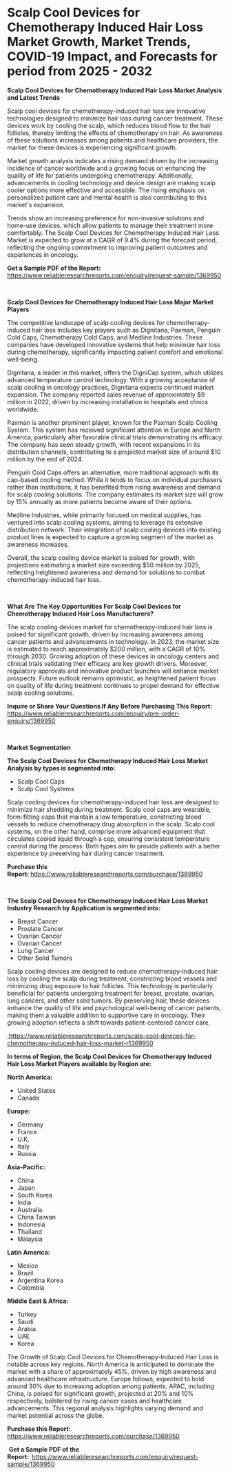 <p><h1>Scalp Cool Devices for Chemotherapy Induced Hair Loss Market Growth, Market Trends, COVID-19 Impact, and Forecasts for period from 2025 - 2032</h1></p><p><strong>Scalp Cool Devices for Chemotherapy Induced Hair Loss Market Analysis and Latest Trends</strong></p>
<p><p>Scalp cool devices for chemotherapy-induced hair loss are innovative technologies designed to minimize hair loss during cancer treatment. These devices work by cooling the scalp, which reduces blood flow to the hair follicles, thereby limiting the effects of chemotherapy on hair. As awareness of these solutions increases among patients and healthcare providers, the market for these devices is experiencing significant growth.</p><p>Market growth analysis indicates a rising demand driven by the increasing incidence of cancer worldwide and a growing focus on enhancing the quality of life for patients undergoing chemotherapy. Additionally, advancements in cooling technology and device design are making scalp cooler options more effective and accessible. The rising emphasis on personalized patient care and mental health is also contributing to this market's expansion.</p><p>Trends show an increasing preference for non-invasive solutions and home-use devices, which allow patients to manage their treatment more comfortably. The Scalp Cool Devices for Chemotherapy Induced Hair Loss Market is expected to grow at a CAGR of 9.4% during the forecast period, reflecting the ongoing commitment to improving patient outcomes and experiences in oncology.</p></p>
<p><strong>Get a Sample PDF of the Report:&nbsp;</strong> <a href="https://www.reliableresearchreports.com/enquiry/request-sample/1369950?utm_campaign=3084&utm_medium=2&utm_source=Github&utm_content=ia&utm_term=14042025&utm_id=scalp-cool-devices-for-chemotherapy-induced-hair-loss">https://www.reliableresearchreports.com/enquiry/request-sample/1369950</a></p>
<p>&nbsp;</p>
<p><strong>Scalp Cool Devices for Chemotherapy Induced Hair Loss Major Market Players</strong></p>
<p><p>The competitive landscape of scalp cooling devices for chemotherapy-induced hair loss includes key players such as Dignitana, Paxman, Penguin Cold Caps, Chemotherapy Cold Caps, and Medline Industries. These companies have developed innovative systems that help minimize hair loss during chemotherapy, significantly impacting patient comfort and emotional well-being.</p><p>Dignitana, a leader in this market, offers the DigniCap system, which utilizes advanced temperature control technology. With a growing acceptance of scalp cooling in oncology practices, Dignitana expects continued market expansion. The company reported sales revenue of approximately $9 million in 2022, driven by increasing installation in hospitals and clinics worldwide.</p><p>Paxman is another prominent player, known for the Paxman Scalp Cooling System. This system has received significant attention in Europe and North America, particularly after favorable clinical trials demonstrating its efficacy. The company has seen steady growth, with recent expansions in its distribution channels, contributing to a projected market size of around $10 million by the end of 2024.</p><p>Penguin Cold Caps offers an alternative, more traditional approach with its cap-based cooling method. While it tends to focus on individual purchasers rather than institutions, it has benefited from rising awareness and demand for scalp cooling solutions. The company estimates its market size will grow by 15% annually as more patients become aware of their options.</p><p>Medline Industries, while primarily focused on medical supplies, has ventured into scalp cooling systems, aiming to leverage its extensive distribution network. Their integration of scalp cooling devices into existing product lines is expected to capture a growing segment of the market as awareness increases.</p><p>Overall, the scalp cooling device market is poised for growth, with projections estimating a market size exceeding $50 million by 2025, reflecting heightened awareness and demand for solutions to combat chemotherapy-induced hair loss.</p></p>
<p>&nbsp;</p>
<p><strong>What Are The Key Opportunities For Scalp Cool Devices for Chemotherapy Induced Hair Loss Manufacturers?</strong></p>
<p><p>The scalp cooling devices market for chemotherapy-induced hair loss is poised for significant growth, driven by increasing awareness among cancer patients and advancements in technology. In 2023, the market size is estimated to reach approximately $200 million, with a CAGR of 10% through 2030. Growing adoption of these devices in oncology centers and clinical trials validating their efficacy are key growth drivers. Moreover, regulatory approvals and innovative product launches will enhance market prospects. Future outlook remains optimistic, as heightened patient focus on quality of life during treatment continues to propel demand for effective scalp cooling solutions.</p></p>
<p><strong>Inquire or Share Your Questions If Any Before Purchasing This Report:</strong> <a href="https://www.reliableresearchreports.com/enquiry/pre-order-enquiry/1369950?utm_campaign=3084&utm_medium=2&utm_source=Github&utm_content=ia&utm_term=14042025&utm_id=scalp-cool-devices-for-chemotherapy-induced-hair-loss">https://www.reliableresearchreports.com/enquiry/pre-order-enquiry/1369950</a></p>
<p>&nbsp;</p>
<p><strong>Market Segmentation</strong></p>
<p><strong>The Scalp Cool Devices for Chemotherapy Induced Hair Loss Market Analysis by types is segmented into:</strong></p>
<p><ul><li>Scalp Cool Caps</li><li>Scalp Cool Systems</li></ul></p>
<p><p>Scalp cooling devices for chemotherapy-induced hair loss are designed to minimize hair shedding during treatment. Scalp cool caps are wearable, form-fitting caps that maintain a low temperature, constricting blood vessels to reduce chemotherapy drug absorption in the scalp. Scalp cool systems, on the other hand, comprise more advanced equipment that circulates cooled liquid through a cap, ensuring consistent temperature control during the process. Both types aim to provide patients with a better experience by preserving hair during cancer treatment.</p></p>
<p><strong>Purchase this Report:&nbsp;</strong><a href="https://www.reliableresearchreports.com/purchase/1369950?utm_campaign=3084&utm_medium=2&utm_source=Github&utm_content=ia&utm_term=14042025&utm_id=scalp-cool-devices-for-chemotherapy-induced-hair-loss">https://www.reliableresearchreports.com/purchase/1369950</a></p>
<p>&nbsp;</p>
<p><strong>The Scalp Cool Devices for Chemotherapy Induced Hair Loss Market Industry Research by Application is segmented into:</strong></p>
<p><ul><li>Breast Cancer</li><li>Prostate Cancer</li><li>Ovarian Cancer</li><li>Ovarian Cancer</li><li>Lung Cancer</li><li>Other Solid Tumors</li></ul></p>
<p><p>Scalp cooling devices are designed to reduce chemotherapy-induced hair loss by cooling the scalp during treatment, constricting blood vessels and minimizing drug exposure to hair follicles. This technology is particularly beneficial for patients undergoing treatment for breast, prostate, ovarian, lung cancers, and other solid tumors. By preserving hair, these devices enhance the quality of life and psychological well-being of cancer patients, making them a valuable addition to supportive care in oncology. Their growing adoption reflects a shift towards patient-centered cancer care.</p></p>
<p><a href="https://www.reliableresearchreports.com/scalp-cool-devices-for-chemotherapy-induced-hair-loss-market-r1369950?utm_campaign=3084&utm_medium=2&utm_source=Github&utm_content=ia&utm_term=14042025&utm_id=scalp-cool-devices-for-chemotherapy-induced-hair-loss">&nbsp;https://www.reliableresearchreports.com/scalp-cool-devices-for-chemotherapy-induced-hair-loss-market-r1369950</a></p>
<p><strong>In terms of Region, the Scalp Cool Devices for Chemotherapy Induced Hair Loss Market Players available by Region are:</strong></p>
<p>
    <p> <strong> North America: </strong>
        <ul>
            <li>United States</li>
            <li>Canada</li>
        </ul>
        </p> 
    <p> <strong> Europe: </strong>
        <ul>
            <li>Germany</li>
            <li>France</li>
            <li>U.K.</li>
            <li>Italy</li>
            <li>Russia</li>
        </ul>
        </p> 
    <p> <strong> Asia-Pacific: </strong>
        <ul>
            <li>China</li>
            <li>Japan</li>
            <li>South Korea</li>
            <li>India</li>
            <li>Australia</li>
            <li>China Taiwan</li>
            <li>Indonesia</li>
            <li>Thailand</li>
            <li>Malaysia</li>
        </ul>
        </p> 
    <p> <strong> Latin America: </strong>
        <ul>
            <li>Mexico</li>
            <li>Brazil</li>
            <li>Argentina Korea</li>
            <li>Colombia</li>
        </ul>
        </p> 
    <p> <strong> Middle East & Africa: </strong>
        <ul>
            <li>Turkey</li>
            <li>Saudi</li>
            <li>Arabia</li>
            <li>UAE</li>
            <li>Korea</li>
        </ul>
    </p>
    </p>
<p><p>The Growth of Scalp Cool Devices for Chemotherapy-Induced Hair Loss is notable across key regions. North America is anticipated to dominate the market with a share of approximately 45%, driven by high awareness and advanced healthcare infrastructure. Europe follows, expected to hold around 30% due to increasing adoption among patients. APAC, including China, is poised for significant growth, projected at 20% and 10% respectively, bolstered by rising cancer cases and healthcare advancements. This regional analysis highlights varying demand and market potential across the globe.</p></p>
<p><strong>Purchase this Report: </strong><a href="https://www.reliableresearchreports.com/purchase/1369950?utm_campaign=3084&utm_medium=2&utm_source=Github&utm_content=ia&utm_term=14042025&utm_id=scalp-cool-devices-for-chemotherapy-induced-hair-loss">https://www.reliableresearchreports.com/purchase/1369950</a></p>
<p>&nbsp;<strong>Get a Sample PDF of the Report:&nbsp;&nbsp;</strong><a href="https://www.reliableresearchreports.com/enquiry/request-sample/1369950?utm_campaign=3084&utm_medium=2&utm_source=Github&utm_content=ia&utm_term=14042025&utm_id=scalp-cool-devices-for-chemotherapy-induced-hair-loss">https://www.reliableresearchreports.com/enquiry/request-sample/1369950</a></p>
<p><strong></strong></p>
<p><p></p><p></p><p></p></p>